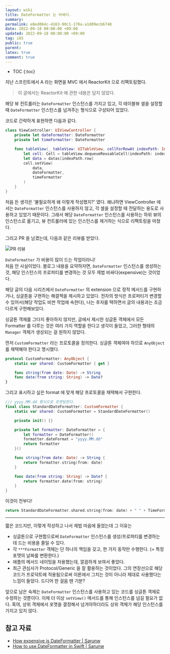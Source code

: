 ```yaml
---
layout: wiki
title: DateFormatter 는 비싸다.
summary: 
permalink: e8ed064c-4163-90c1-170a-a1d09ecb6748
date: 2022-09-18 00:00:00 +09:00
updated: 2022-09-18 00:00:00 +09:00
tag: iOS 
public: true
parent: 
latex: true
comment: true
---
```


* TOC
{:toc}

지난 스프린트에서 A 라는 화면을 MVC 에서 ReactorKit 으로 리팩토링했다.

> 이 글에서는 ReactorKit 에 관한 내용은 담지 않았다.

해당 뷰 컨트롤러는 `DateFormatter` 인스턴스를 가지고 있고, 각 테이블뷰 셀을 설정할 때 `DateFormatter` 인스턴스를 넘겨주는 형식으로 구성되어 있었다.

코드로 간략하게 표현하면 다음과 같다. 

```swift
class ViewController: UIViewController {
	private let dateFormatter: DateFormatter
	private let timeFormatter: DateFormatter

	func tableView(_ tableView: UITableView, cellForRowAt indexPath: IndexPath) -> UITableViewCell {
		let cell: Cell = tableView.dequeueReusableCell(indexPath: indexPath)
		let data = datas[indexPath.row]
		cell.setView(
			data,
			dateFormatter,
			timeFormatter
		)
	}
}
```

처음 든 생각은 '불필요하게 왜 이렇게 작성했지?' 였다. 왜냐하면 ViewController 에서는 `DateFormatter` 인스턴스를 사용하지 않고, 각 셀을 설정할 때 전달하는 용도로 사용하고 있었기 때문이다. 그래서 해당 `DateFormatter` 인스턴스를 사용하는 하위 뷰의 인스턴스로 옮기고, 뷰 컨트롤러에 있는 인스턴스를 제거하는 식으로 리팩토링을 마쳤다.

그리고 PR 을 남겼는데, 다음과 같은 리뷰를 받았다.

![PR 리뷰](https://github.com/user-attachments/assets/478616aa-8e52-4fb0-90ee-7ec7ce7cac47)

`DateFormatter` 가 비용이 많이 드는 작업이라니!  
처음 안 사실이었다. 블로그 내용을 요약하자면, `DateFormatter` 인스턴스를 생성하는 것, 해당 인스턴스의 프로퍼티를 변경하는 것 모두 제법 비싸다(expensive)는 것이었다. 

해당 글의 다음 시리즈에서 `DateFormatter` 의 extension 으로 정적 메서드를 구현하거나, 싱글톤을 구현하는 해결책을 제시하고 있었다. 전자의 방식은 프로퍼티가 변경할 수 있어서(해당 작업도 비싼 작업에 속한다), 나는 후자를 택하면서 글의 내용과는 조금 다르게 구현해보았다. 

싱글톤 객체를 그다지 좋아하지 않지만, 글에서 제시한 싱글톤 객체에서 모든 Formatter 를 다루는 것은 여러 가지 역할을 한다고 생각이 들었고, 그러한 형태의 `Manager` 객체가 생성되는 걸 원하지 않았다.

먼저 `CustomFormatter` 라는 프로토콜을 정의한다. 싱글톤 객체여야 하므로 `AnyObject` 를 채택해야 한다고 명시했다.

```swift
protocol CustomFormatter: AnyObject {
    static var shared: CustomFormatter { get }

    func string(from date: Date) -> String
    func date(from string: String) -> Date?
}
```

그리고 표시하고 싶은 format 에 맞게 해당 프로토콜을 채택해서 구현한다.

```swift
/// yyyy.MM.dd 형식으로 포맷팅한다.
final class StandardDateFormatter: CustomFormatter {
    static var shared: CustomFormatter = StandardDateFormatter()

    private init() {}

    private let formatter: DateFormatter = {
        let formatter = DateFormatter()
        formatter.dateFormat = "yyyy.MM.dd"
        return formatter
    }()

    func string(from date: Date) -> String {
        return formatter.string(from: date)
    }

    func date(from string: String) -> Date? {
        return formatter.date(from: string)
    }
}
```

이것이 전부다!

```swift
return StandardDateFormatter.shared.string(from: date) + " " + TimeFormatter.shared.string(from: date) + " 까지"
```

---

짧은 코드지만, 이렇게 작성하고 나서 제법 마음에 들었는데 그 이유는
- 싱글톤으로 구현함으로써 `DateFormatter` 인스턴스를 생성/프로퍼티를 변경하는 데 드는 비용을 줄일 수 있다.
- 각 `***Formatter` 객체는 단 하나의 책임을 갖고, 한 가지 동작만 수행한다. (= 특정 포맷의 날짜를 변환한다.)
- 애플의 메서드 네이밍을 차용했는데, 깔끔하게 보여서 좋았다.
- 최근 관심사가 Protocol/Generic 을 잘 활용하는 것이었다. 그의 연장선으로 해당 코드가 프로덕트에 적용됨으로써 이론에서 그치는 것이 아니라 제대로 사용했다는 느낌이 들었다. 드디어 한 걸음 뗀 기분?

앞으로 남은 숙제는  `DateFormatter` 인스턴스를 사용하고 있는 코드를 싱글톤 객체로 수정하는 것뿐이다. 이제 더 이상 `setView()` 메서드를 통해 인스턴스를 넘길 필요가 없다. 혹여, 상위 객체에서 포맷을 결정해서 넘겨야하더라도 상위 객체가 해당 인스턴스를 가지고 있지 않다.

## 참고 자료

- [How expensive is DateFormatter \| Sarunw](https://sarunw.com/posts/how-expensive-is-dateformatter/)
- [How to use DateFormatter in Swift \| Sarunw](https://sarunw.com/posts/how-to-use-dateformatter/)
